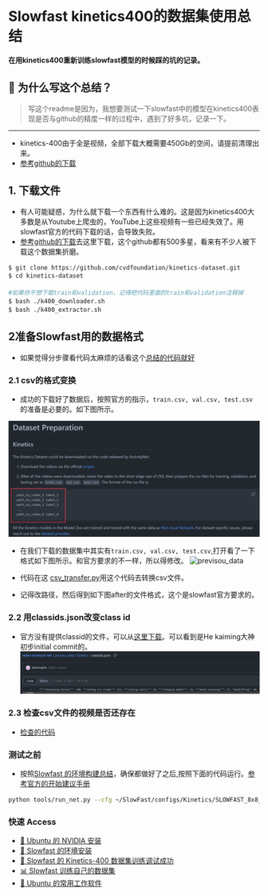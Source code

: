 <h1 align="left">Slowfast kinetics400的数据集使用总结</h1>
<p align="left">
  <strong>在用kinetics400重新训练slowfast模型的时候踩的坑的记录。</strong>
</p>

## 📝 为什么写这个总结？

> 写这个readme是因为，我想要测试一下slowfast中的模型在kinetics400表现是否与github的精度一样的过程中，遇到了好多坑，记录一下。

---


- kinetics-400由于全是视频，全部下载大概需要450Gb的空间，请提前清理出来。
- [参考github的下载](https://github.com/cvdfoundation/kinetics-dataset)
## 1️. 下载文件
- 有人可能疑惑，为什么就下载一个东西有什么难的。这是因为kinetics400大多数是从Youtube上爬虫的，YouTube上这些视频有一些已经失效了。用slowfast官方的代码下载的话，会导致失败。
- [参考github的下载](https://github.com/cvdfoundation/kinetics-dataset)去这里下载，这个github都有500多星，看来有不少人被下载这个数据集折磨。
```bash
$ git clone https://github.com/cvdfoundation/kinetics-dataset.git 
$ cd kinetics-dataset

#如果你不想下载train和validation，记得把代码里面的train和validation注释掉
$ bash ./k400_downloader.sh
$ bash ./k400_extractor.sh
```

## 2准备Slowfast用的数据格式
- 如果觉得分步骤看代码太麻烦的话看这个[总结的代码就好](./source_code/Slowfast_kinetics-400/kinetics_data_processing.py)
### 2.1 csv的格式变换
- 成功的下载好了数据后，按照官方的指示，```train.csv, val.csv, test.csv```的准备是必要的。如下图所示。

![data_format](./picture/Slowfast_kinetics-400/data_format.png)


- 在我们下载的数据集中其实有```train.csv, val.csv, test.csv```,打开看了一下格式如下图所示。和官方要求的不一样，所以得修改。
![previsou_data](./picture/Slowfast_kinetics-400/previsou_data.png)


- 代码在这 [csv_transfer.py](./source_code/Slowfast_kinetics-400/csv_transfer.py)用这个代码去转换csv文件。

- 记得改路径，然后得到如下图after的文件格式，这个是slowfast官方要求的。


### 2.2 用classids.json改变class id

- 官方没有提供classid的文件，可以从[这里下载](https://github.com/facebookresearch/video-nonlocal-net/blob/main/process_data/kinetics/classids.json)。可以看到是He kaiming大神初步initial commit的。
![class_id_init](./picture/Slowfast_kinetics-400/class_id_init.png)

### 2.3 检查csv文件的视频是否还存在
- [检查的代码](./source_code/Slowfast_kinetics-400/check_is_exist.py)

### 测试之前
- 按照[Slowfast 的环境构建总结](https://github.com/Leozyc-waseda/TechMemoirsOfLeo/blob/main/slowfast_install_2023_leo.md)，确保都做好了之后,按照下面的代码运行。[参考官方的开始建议手册](https://github.com/facebookresearch/SlowFast/blob/main/GETTING_STARTED.md)

```bash
python tools/run_net.py --cfg ~/SlowFast/configs/Kinetics/SLOWFAST_8x8_R50.yaml --opts DATA.PATH_TO_DATA_DIR ~/kinetics-dataset/k400/test/ TEST.CHECKPOINT_FILE_PATH ~/PySlowFast_Model_Zoo/SLOWFAST_8x8_R50.pkl TRAIN.ENABLE False TEST.ENABLE True TEST.CHECKPOINT_TYPE caffe2  DATA_LOADER.NUM_WORKERS 2
```

### 快速 Access
- [🐧 Ubuntu 的 NVIDIA 安装](https://github.com/Leozyc-waseda/TechMemoirsOfLeo/blob/main/Ubuntu_NVIDIA_CUDA_INSTALL.md)
- [🚀 Slowfast 的环境安装](https://github.com/Leozyc-waseda/TechMemoirsOfLeo/blob/main/slowfast_install_2023_leo.md)
- [🎥 Slowfast 的 Kinetics-400 数据集训练调试成功](./Slowfast_kinetics-400.md)
- [📊 Slowfast 训练自己的数据集](./Train_your_ownDataset_Slowfast.md) 
- [💼 Ubuntu 的常用工作软件](./Ubuntu_Remote_Software.md) 
